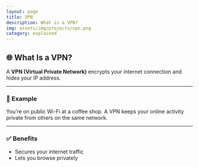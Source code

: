 ```yaml
---
layout: page
title: VPN
description: What is a VPN?
img: assets/img/projects/vpn.png
category: explained
---
```


## 🌐 What Is a VPN?

A **VPN (Virtual Private Network)** encrypts your internet connection and hides your IP address.

---

### 🧪 Example

You’re on public Wi-Fi at a coffee shop. A VPN keeps your online activity private from others on the same network.

---

### ✅ Benefits

- Secures your internet traffic
- Lets you browse privately
